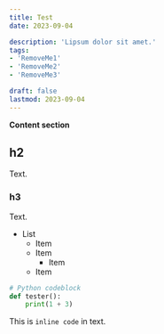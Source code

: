 ```yaml
---
title: Test
date: 2023-09-04

description: 'Lipsum dolor sit amet.'
tags:
- 'RemoveMe1'
- 'RemoveMe2'
- 'RemoveMe3'

draft: false
lastmod: 2023-09-04
---
```


**Content section**

## h2
Text.

### h3
Text.

 - List
     - Item
     - Item
         - Item
     - Item

```python
# Python codeblock
def tester():
    print(1 + 3)
```

This is `inline code` in text.
